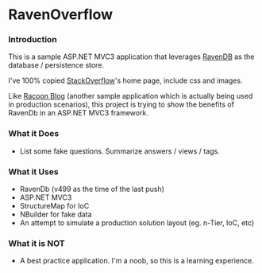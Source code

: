 # RavenOverflow

### Introduction

This is a sample ASP.NET MVC3 application that leverages [RavenDB](Http://RavenDB.net) as the database / persistence store.

I've 100% copied [StackOverflow](http://stackoverflow)'s home page, include css and images.

Like [Racoon Blog](https://github.com/ayende/RaccoonBlog) (another sample application which is actually being used in production scenarios), this project is trying to show the benefits of RavenDb in an ASP.NET MVC3 framework.

### What it Does

* List some fake questions. Summarize answers / views / tags.

### What it Uses

* RavenDb (v499 as the time of the last push)
* ASP.NET MVC3 
* StructureMap for IoC
* NBuilder for fake data
* An attempt to simulate a production solution layout (eg. n-Tier, IoC, etc)

### What it is NOT

* A best practice application. I'm a noob, so this is a learning experience.